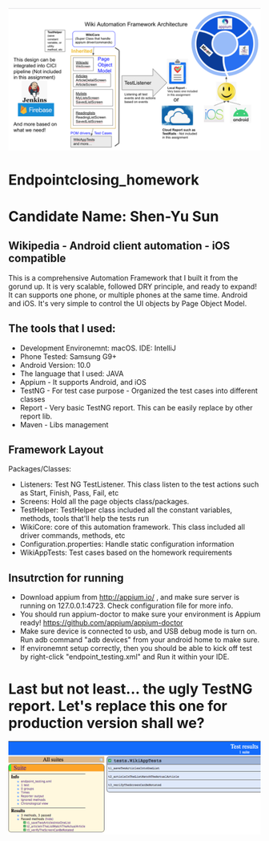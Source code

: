 ![](Architecture.png)
# Endpointclosing_homework
# Candidate Name: Shen-Yu Sun 
## Wikipedia - Android client automation - iOS compatible 
This is a comprehensive Automation Framework that I built it from the gorund up.
It is very scalable, followed DRY principle, and ready to expand! It can supports one phone, or multiple phones at the same time. 
Android and iOS. It's very simple to control the UI objects by Page Object Model.
## The tools that I used:
- Development Environemnt: macOS. IDE: IntelliJ
- Phone Tested: Samsung G9+
- Android Version: 10.0
- The language that I used: JAVA
- Appium - It supports Android, and iOS
- TestNG - For test case purpose - Organized the test cases into different classes
- Report - Very basic TestNG report. This can be easily replace by other report lib.
- Maven - Libs management
## Framework Layout
Packages/Classes: 
- Listeners: Test NG TestListener. This class listen to the test actions such as Start, Finish, Pass, Fail, etc
- Screens: Hold all the page objects class/packages.
- TestHelper: TestHelper class included all the constant variables, methods, tools that'll help the tests run
- WikiCore: core of this automation framework. This class included all driver commands, methods, etc
- Configuration.properties: Handle static configuration information
- WikiAppTests: Test cases based on the homework requirements
## Insutrction for running
- Download appium from http://appium.io/ , and make sure server is running on 127.0.0.1:4723. Check configuration file for more info.
- You should run appium-doctor to make sure your environment is Appium ready!  https://github.com/appium/appium-doctor
- Make sure device is connected to usb, and USB debug mode is turn on. Run adb command "adb devices" from your android home to make sure.
- If environemnt setup correctly, then you should be able to kick off test by right-click "endpoint_testing.xml" and Run it within your IDE.
# Last but not least... the ugly TestNG report. Let's replace this one for production version shall we?
![](Ugly_basic_testng_report.png)
